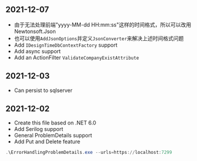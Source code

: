 ﻿## 2021-12-07
- 由于无法处理前端"yyyy-MM-dd HH:mm:ss"这样的时间格式，所以可以改用Newtonsoft.Json
- 也可以使用`AddJsonOptions`并定义`JsonConverter`来解决上述时间格式问题
- Add `IDesignTimeDbContextFactory` support
- Add async support
- Add an ActionFilter `ValidateCompanyExistAttribute`

## 2021-12-03
- Can persist to sqlserver

## 2021-12-02

- Create this file based on .NET 6.0
- Add Serilog support
- General ProblemDetails support
- Add Put and Delete feature

```powershell
.\ErrorHandlingProblemDetails.exe --urls=https://localhost:7299
```